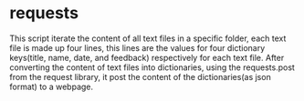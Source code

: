 # requests
This script iterate the content of all  text files in a specific folder, each text file is made up four lines, 
this lines are the values for four dictionary keys(title, name, date, and feedback) respectively for each text file. 
After converting the content of text files into dictionaries, using the requests.post from the request library,
it post the content of the dictionaries(as json format) to a webpage.
